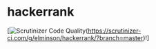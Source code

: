 # hackerrank

[![Scrutinizer Code Quality](https://scrutinizer-ci.com/g/elminson/hackerrank/badges/quality-score.png?b=master)(https://scrutinizer-ci.com/g/elminson/hackerrank/?branch=master)!]
